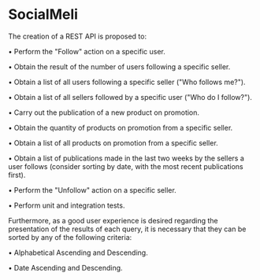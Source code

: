 # SocialMeli

The creation of a REST API is proposed to:

• Perform the "Follow" action on a specific user.

• Obtain the result of the number of users following a specific seller.

• Obtain a list of all users following a specific seller ("Who follows me?").

• Obtain a list of all sellers followed by a specific user ("Who do I follow?").

• Carry out the publication of a new product on promotion.

• Obtain the quantity of products on promotion from a specific seller.

• Obtain a list of all products on promotion from a specific seller.

• Obtain a list of publications made in the last two weeks by the sellers a user follows (consider sorting by date, with the most recent publications first).

• Perform the "Unfollow" action on a specific seller.

• Perform unit and integration tests.


Furthermore, as a good user experience is desired regarding the presentation of the results of each query, it is necessary that they can be sorted by any of the following criteria:

• Alphabetical Ascending and Descending.

• Date Ascending and Descending.
